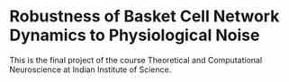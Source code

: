 # Robustness of Basket Cell Network Dynamics to Physiological Noise
 This is the final project of the course Theoretical and Computational Neuroscience at Indian Institute of Science.
